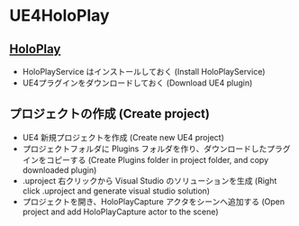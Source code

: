# UE4HoloPlay

## [HoloPlay](https://lookingglassfactory.com/software)
- HoloPlayService はインストールしておく (Install HoloPlayService)
- UE4プラグインをダウンロードしておく (Download UE4 plugin)

## プロジェクトの作成 (Create project)
- UE4 新規プロジェクトを作成 (Create new UE4 project)
- プロジェクトフォルダに Plugins フォルダを作り、ダウンロードしたプラグインをコピーする (Create Plugins folder in project folder, and copy downloaded plugin)
- .uproject 右クリックから Visual Studio のソリューションを生成 (Right click .uproject and generate visual studio solution)
- プロジェクトを開き、HoloPlayCapture アクタをシーンへ追加する (Open project and add HoloPlayCapture actor to the scene)